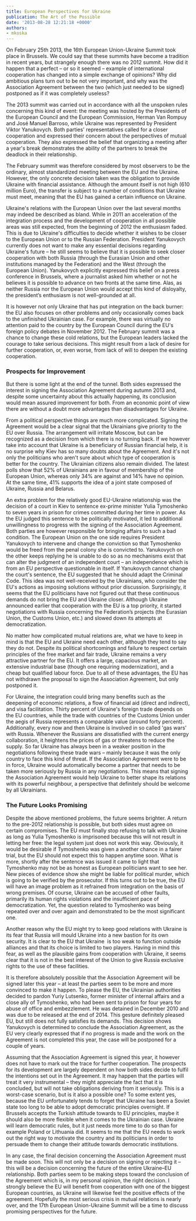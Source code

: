 ```yaml
---
title: European Perspectives for Ukraine
publication: The Art of the Possible
date: '2013-08-28 12:21:18 +0000'
authors:
- mkoska
---
```


On February 25th 2013, the 16th European Union-Ukraine Summit took place in Brussels. We could say that these summits have become a tradition in recent years, but strangely enough there was no 2012 summit. How did it happen that a perfect – or so it seemed – example of international cooperation has changed into a simple exchange of opinions? Why did ambitious plans turn out to be not very important, and why was the Association Agreement between the two (which just needed to be signed) postponed as if it was completely useless?

The 2013 summit was carried out in accordance with all the unspoken rules concerning this kind of event: the meeting was hosted by the Presidents of the European Council and the European Commission, Herman Van Rompuy and José Manuel Barroso, while Ukraine was represented by President Viktor Yanukovych. Both parties' representatives called for a closer cooperation and expressed their concern about the perspectives of mutual cooperation. They also expressed the belief that organizing a meeting after a year's break demonstrates the ability of the partners to break the deadlock in their relationship.

The February summit was therefore considered by most observers to be the ordinary, almost standardized meeting between the EU and the Ukraine. However, the only concrete decision taken was the obligation to provide Ukraine with financial assistance. Although the amount itself is not high (610 million Euro), the transfer is subject to a number of conditions that Ukraine must meet, meaning that the EU has gained a certain influence on Ukraine.

Ukraine's relations with the European Union over the last several months may indeed be described as bland. While in 2011 an acceleration of the integration process and the development of cooperation in all possible areas was still expected, from the beginning of 2012 the enthusiasm faded. This is due to Ukraine's difficulties to decide whether it wishes to be closer to the European Union or to the Russian Federation. President Yanukovych currently does not want to make any essential decisions regarding Ukraine's future – he still seems to believe that it is possible to seek closer cooperation with both Russia (through the Eurasian Union and other institutions managed by the Federation) and the West (through the European Union). Yanukovych explicitly expressed this belief on a press conference in Brussels, where a journalist asked him whether or not he believes it is possible to advance on two fronts at the same time. Alas, as neither Russia nor the European Union would accept this kind of disloyalty, the president’s enthusiasm is not well-grounded at all.

It is however not only Ukraine that has put integration on the back burner: the EU also focuses on other problems and only occasionally comes back to the unfinished Ukrainian case. For example, there was virtually no attention paid to the country by the European Council during the EU's foreign policy debates in November 2012. The February summit was a chance to change these cold relations, but the European leaders lacked the courage to take serious decisions. This might result from a lack of desire for further cooperation, or, even worse, from lack of will to deepen the existing cooperation.

### Prospects for Improvement

But there is some light at the end of the tunnel. Both sides expressed the interest in signing the Association Agreement during autumn 2013 and, despite some uncertainty about this actually happening, its conclusion would mean assured improvement for both. From an economic point of view there are without a doubt more advantages than disadvantages for Ukraine.

From a political perspective things are much more complicated. Signing the Agreement would be a clear signal that the Ukrainians give priority to the EU over Russia. The arrangement will irritate Moscow, but can be recognized as a decision from which there is no turning back. If we however take into account that Ukraine is a beneficiary of Russian financial help, it is no surprise why Kiev has so many doubts about the Agreement. And it's not only the politicians who aren't sure about which type of cooperation is better for the country. The Ukrainian citizens also remain divided. The latest polls show that 52% of Ukrainians are in favour of membership of the European Union, whereas only 34% are against and 14% have no opinion. At the same time, 41% supports the idea of a joint state composed of Ukraine, Russia and Belarus.

An extra problem for the relatively good EU-Ukraine relationship was the decision of a court in Kiev to sentence ex-prime minister Yulia Tymoshenko to seven years in prison for crimes committed during her time in power. As the EU judged this sentence to be politically motivated, it led to additional unwillingness to progress with the signing of the Association Agreement. Both parties are however responsible for bringing affairs to such a bad condition. The European Union on the one side requires President Yanukovych to intervene and change the conviction so that Tymoshenko would be freed from the penal colony she is convicted to. Yanukovych on the other keeps replying he is unable to do so as no mechanisms exist that can alter the judgment of an independent court – an independence which is from an EU perspective questionable in itself. If Yanukovych cannot change the court's sentence, the EU suggested that he should adapt the Criminal Code. This idea was not well-received by the Ukrainians, who consider the EU's actions as imposing solutions without prior discussion. Surprisingly, it seems that the EU politicians have not figured out that these continuous demands do not bring the EU and Ukraine closer. Although Ukraine announced earlier that cooperation with the EU is a top priority, it started negotiations with Russia concerning the Federation’s projects (the Eurasian Union, the Customs Union, etc.) and slowed down its attempts at democratization.

No matter how complicated mutual relations are, what we have to keep in mind is that the EU and Ukraine need each other, although they tend to say they do not. Despite its political shortcomings and failure to respect certain principles of the free market and fair trade, Ukraine remains a very attractive partner for the EU. It offers a large, capacious market, an extensive industrial base (though one requiring modernization), and a cheap but qualified labour force. Due to all of these advantages, the EU has not withdrawn the proposal to sign the Association Agreement, but only postponed it.

For Ukraine, the integration could bring many benefits such as the deepening of economic relations, a flow of financial aid (direct and indirect), and visa facilitation. Thirty percent of Ukraine's foreign trade depends on the EU countries, while the trade with countries of the Customs Union under the aegis of Russia represents a comparable value (around forty percent). Additionally, every now and then Ukraine is involved in so called 'gas wars' with Russia. Whenever the Russians are dissatisfied with the current energy collaboration, it heightens the prices of gas or threatens to reduce the supply. So far Ukraine has always been in a weaker position in the negotiations following these trade wars – mainly because it was the only country to face this kind of threat. If the Association Agreement were to be in force, Ukraine would automatically become a partner that needs to be taken more seriously by Russia in any negotiations. This means that signing the Association Agreement would help Ukraine to better shape its relations with its powerful neighbour, a perspective that definitely should be welcome by all Ukrainians.

### The Future Looks Promising

Despite the above mentioned problems, the future seems brighter. A return to the pre-2012 relationship is possible, but both sides must agree on certain compromises. The EU must finally stop refusing to talk with Ukraine as long as Yulia Tymoshenko is imprisoned because this will not result in letting her free: the legal system just does not work this way. Obviously, it would be desirable if Tymoshenko was given a another chance in a fairer trial, but the EU should not expect this to happen anytime soon. What is more, shortly after the sentence was issued it came to light that Tymoshenko may not be as honest as European politicians want to see her. New pieces of evidence show she might be liable for political murder, which is going to be verified by the prosecutor. If this turns out to be true, the EU will have an image problem as it refrained from integration on the basis of wrong premises. Of course, Ukraine can be accused of other faults, primarily its human rights violations and the insufficient pace of democratization. Yet, the question related to Tymoshenko was being repeated over and over again and demonstrated to be the most significant one.

Another reason why the EU might try to keep good relations with Ukraine is its fear that Russia will mould Ukraine into a new bastion for its own security. It is clear to the EU that Ukraine  is too weak to function outside alliances and that its choice is limited to two players. Having in mind this fear, as well as the plausible gains from cooperation with Ukraine, it seems clear that it is not in the best interest of the Union to give Russia exclusive rights to the use of these facilities.

It is therefore absolutely possible that the Association Agreement will be signed later this year – at least the parties seem to be more and more convinced to make it happen. To please the EU, the Ukrainian authorities decided to pardon Yuriy Lutsenko, former minister of internal affairs and a close ally of Tymoshenko, who had been sent to prison for four years for abuse of office and embezzlement. He was detained in December 2010 and was due to be released at the end of 2014. This gesture definitely pleased EU, but still does not fully satisfies its demands. This decision shows Yanukovych is determined to conclude the Association Agreement, as the EU very clearly expressed that if no progress is made and the work on the Agreement is not completed this year, the case will be postponed for a couple of years.

Assuming that the Association Agreement is signed this year, it however does not have to mark out the trace for further cooperation. The prospects for its development are largely dependent on how both sides decide to fulfil the intentions set out in the Agreement. It may happen that the parties will treat it very instrumental – they might appreciate the fact that it is concluded, but will not take obligations deriving from it seriously. This is a worst-case scenario, but is it also a possible one? To some extent yes, because the EU unfortunately tends to forget that Ukraine has been a Soviet state too long to be able to adopt democratic principles overnight. If Brussels accepts the Turkish attitude towards to EU principles, maybe it should also be more flexible when it comes to the Ukrainian case. Ukraine will learn democratic rules, but it just needs more time to do so than for example Poland or Lithuania did. It seems to me that the EU needs to work out the right way to motivate the country and its politicians in order to persuade them to change their attitude towards democratic institutions.

In any case, the final decision concerning the Association Agreement must be made soon. This will not only be a decision on signing or rejecting it – this will be a decision concerning the future of the entire Ukraine–EU relationship. Both parties seem to be making steps toward the conclusion of the Agreement which is, in my personal opinion, the right decision. I strongly believe the EU will benefit from cooperation with one of the biggest European countries, as Ukraine will likewise feel the positive effects of the agreement. Hopefully the most serious crisis in mutual relations is nearly over, and the 17th European Union-Ukraine Summit will be a time to discuss promising perspectives for the future.
